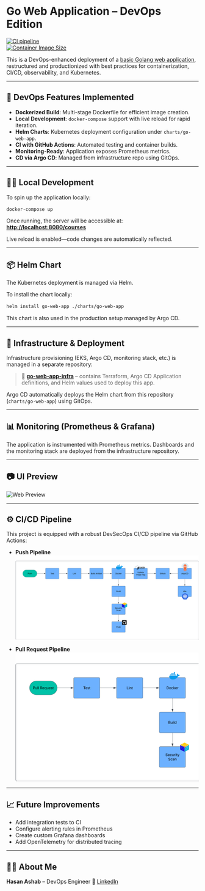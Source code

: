 # Go Web Application – DevOps Edition

[![CI pipeline](https://github.com/HasanAshab/go-web-app-devops/actions/workflows/ci.yaml/badge.svg?event=push)](https://github.com/HasanAshab/go-web-app-devops/actions/workflows/ci.yaml)  
[![Container Image Size](https://ghcr-badge.egpl.dev/hasanashab/go-web-app-devops/size)](https://github.com/HasanAshab/go-web-app-devops/pkgs/container/go-web-app-devops)

This is a DevOps-enhanced deployment of a [basic Golang web application](https://github.com/iam-veeramalla/go-web-app), restructured and productionized with best practices for containerization, CI/CD, observability, and Kubernetes.

---

## 🚀 DevOps Features Implemented

* **Dockerized Build**: Multi-stage Dockerfile for efficient image creation.
* **Local Development**: `docker-compose` support with live reload for rapid iteration.
* **Helm Charts**: Kubernetes deployment configuration under `charts/go-web-app`.
* **CI with GitHub Actions**: Automated testing and container builds.
* **Monitoring-Ready**: Application exposes Prometheus metrics.
* **CD via Argo CD**: Managed from infrastructure repo using GitOps.

---

## 🧑‍💻 Local Development

To spin up the application locally:

```bash
docker-compose up
````

Once running, the server will be accessible at:
**[http://localhost:8080/courses](http://localhost:8080/courses)**

Live reload is enabled—code changes are automatically reflected.

---

## 📦 Helm Chart

The Kubernetes deployment is managed via Helm.

To install the chart locally:

```bash
helm install go-web-app ./charts/go-web-app
```

This chart is also used in the production setup managed by Argo CD.

---

## 📡 Infrastructure & Deployment

Infrastructure provisioning (EKS, Argo CD, monitoring stack, etc.) is managed in a separate repository:

> 🔗 **[go-web-app-infra](https://github.com/HasanAshab/go-web-app-infra)** – contains Terraform, Argo CD Application definitions, and Helm values used to deploy this app.

Argo CD automatically deploys the Helm chart from this repository (`charts/go-web-app`) using GitOps.

---

## 📊 Monitoring (Prometheus & Grafana)

The application is instrumented with Prometheus metrics. Dashboards and the monitoring stack are deployed from the infrastructure repository.

---

## 📷 UI Preview

![Web Preview](static/images/golang-website.png)

---

## ⚙️ CI/CD Pipeline

This project is equipped with a robust DevSecOps CI/CD pipeline via GitHub Actions:

* **Push Pipeline**
  ![Push Pipeline](static/images/cicd/push.png)

* **Pull Request Pipeline**
  ![Pull Request Pipeline](static/images/cicd/pr.png)

---

## 📈 Future Improvements

* Add integration tests to CI
* Configure alerting rules in Prometheus
* Create custom Grafana dashboards
* Add OpenTelemetry for distributed tracing

---

## 🙋‍♂️ About Me

**Hasan Ashab** – DevOps Engineer
🔗 [LinkedIn](https://www.linkedin.com/in/hasan-ashab)

